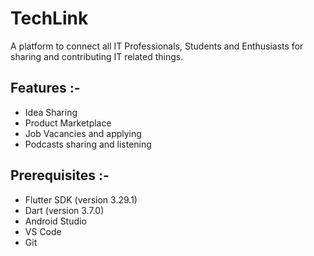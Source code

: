 # TechLink
A platform to connect all IT Professionals, Students and Enthusiasts for sharing and contributing IT related things.

## Features :- 
- Idea Sharing
- Product Marketplace
- Job Vacancies and applying
- Podcasts sharing and listening
  
## Prerequisites :- 
- Flutter SDK (version 3.29.1)
- Dart (version 3.7.0)
- Android Studio
- VS Code
- Git
